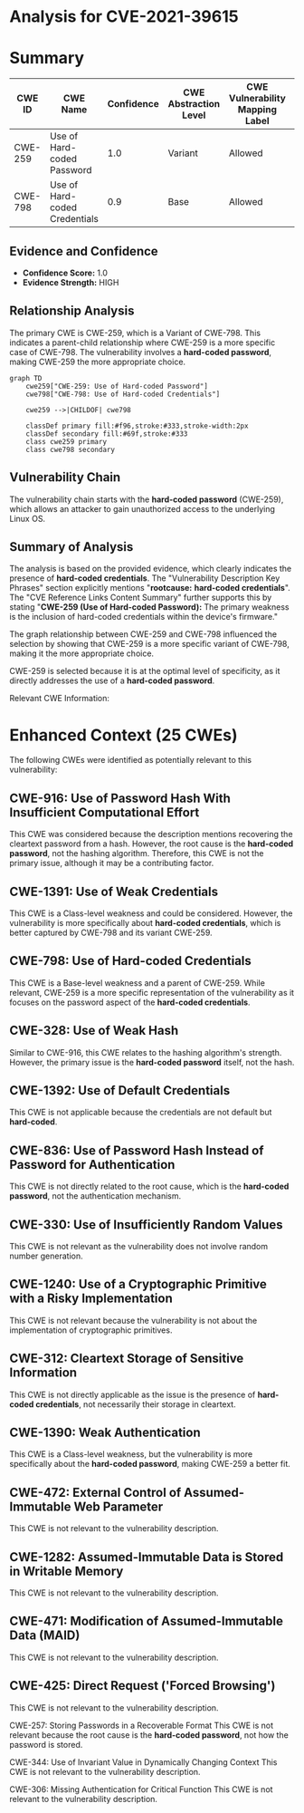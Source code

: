 # Analysis for CVE-2021-39615

# Summary
| CWE ID | CWE Name | Confidence | CWE Abstraction Level | CWE Vulnerability Mapping Label | CWE-Vulnerability Mapping Notes |
|---|---|---|---|---|---|
| CWE-259 | Use of Hard-coded Password | 1.0 | Variant | Allowed | Primary CWE |
| CWE-798 | Use of Hard-coded Credentials | 0.9 | Base | Allowed | Secondary Candidate |

## Evidence and Confidence

*   **Confidence Score:** 1.0
*   **Evidence Strength:** HIGH

## Relationship Analysis
The primary CWE is CWE-259, which is a Variant of CWE-798. This indicates a parent-child relationship where CWE-259 is a more specific case of CWE-798. The vulnerability involves a **hard-coded password**, making CWE-259 the more appropriate choice.

```mermaid
graph TD
    cwe259["CWE-259: Use of Hard-coded Password"]
    cwe798["CWE-798: Use of Hard-coded Credentials"]
    
    cwe259 -->|CHILDOF| cwe798
    
    classDef primary fill:#f96,stroke:#333,stroke-width:2px
    classDef secondary fill:#69f,stroke:#333
    class cwe259 primary
    class cwe798 secondary
```

## Vulnerability Chain
The vulnerability chain starts with the **hard-coded password** (CWE-259), which allows an attacker to gain unauthorized access to the underlying Linux OS.

## Summary of Analysis
The analysis is based on the provided evidence, which clearly indicates the presence of **hard-coded credentials**. The "Vulnerability Description Key Phrases" section explicitly mentions "**rootcause:** **hard-coded credentials**". The "CVE Reference Links Content Summary" further supports this by stating "**CWE-259 (Use of Hard-coded Password):** The primary weakness is the inclusion of hard-coded credentials within the device's firmware."

The graph relationship between CWE-259 and CWE-798 influenced the selection by showing that CWE-259 is a more specific variant of CWE-798, making it the more appropriate choice.

CWE-259 is selected because it is at the optimal level of specificity, as it directly addresses the use of a **hard-coded password**.

Relevant CWE Information:

# Enhanced Context (25 CWEs)
The following CWEs were identified as potentially relevant to this vulnerability:

## CWE-916: Use of Password Hash With Insufficient Computational Effort
This CWE was considered because the description mentions recovering the cleartext password from a hash. However, the root cause is the **hard-coded password**, not the hashing algorithm. Therefore, this CWE is not the primary issue, although it may be a contributing factor.

## CWE-1391: Use of Weak Credentials
This CWE is a Class-level weakness and could be considered. However, the vulnerability is more specifically about **hard-coded credentials**, which is better captured by CWE-798 and its variant CWE-259.

## CWE-798: Use of Hard-coded Credentials
This CWE is a Base-level weakness and a parent of CWE-259. While relevant, CWE-259 is a more specific representation of the vulnerability as it focuses on the password aspect of the **hard-coded credentials**.

## CWE-328: Use of Weak Hash
Similar to CWE-916, this CWE relates to the hashing algorithm's strength. However, the primary issue is the **hard-coded password** itself, not the hash.

## CWE-1392: Use of Default Credentials
This CWE is not applicable because the credentials are not default but **hard-coded**.

## CWE-836: Use of Password Hash Instead of Password for Authentication
This CWE is not directly related to the root cause, which is the **hard-coded password**, not the authentication mechanism.

## CWE-330: Use of Insufficiently Random Values
This CWE is not relevant as the vulnerability does not involve random number generation.

## CWE-1240: Use of a Cryptographic Primitive with a Risky Implementation
This CWE is not relevant because the vulnerability is not about the implementation of cryptographic primitives.

## CWE-312: Cleartext Storage of Sensitive Information
This CWE is not directly applicable as the issue is the presence of **hard-coded credentials**, not necessarily their storage in cleartext.

## CWE-1390: Weak Authentication
This CWE is a Class-level weakness, but the vulnerability is more specifically about the **hard-coded password**, making CWE-259 a better fit.

## CWE-472: External Control of Assumed-Immutable Web Parameter
This CWE is not relevant to the vulnerability description.

## CWE-1282: Assumed-Immutable Data is Stored in Writable Memory
This CWE is not relevant to the vulnerability description.

## CWE-471: Modification of Assumed-Immutable Data (MAID)
This CWE is not relevant to the vulnerability description.

## CWE-425: Direct Request ('Forced Browsing')
This CWE is not relevant to the vulnerability description.

CWE-257: Storing Passwords in a Recoverable Format
This CWE is not relevant because the root cause is the **hard-coded password**, not how the password is stored.

CWE-344: Use of Invariant Value in Dynamically Changing Context
This CWE is not relevant to the vulnerability description.

CWE-306: Missing Authentication for Critical Function
This CWE is not relevant to the vulnerability description.